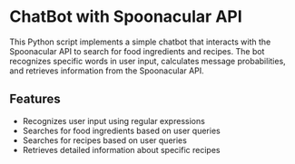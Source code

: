 # ChatBot with Spoonacular API

This Python script implements a simple chatbot that interacts with the Spoonacular API to search for food ingredients and recipes. The bot recognizes specific words in user input, calculates message probabilities, and retrieves information from the Spoonacular API.

## Features

- Recognizes user input using regular expressions
- Searches for food ingredients based on user queries
- Searches for recipes based on user queries
- Retrieves detailed information about specific recipes
